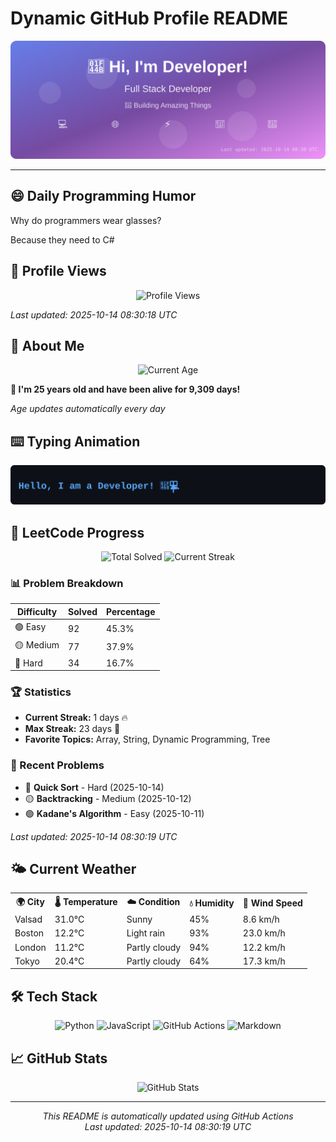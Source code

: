 # Dynamic GitHub Profile README

<!-- HEADER-START -->
<p align="center">
    <img src="./assets/header.svg" alt="Profile Header" />
</p>

---

<!-- HEADER-END -->

<!-- QUOTES-START -->
## 😄 Daily Programming Humor

Why do programmers wear glasses?

Because they need to C#

<!-- QUOTES-END -->

<!-- VISITOR-COUNTER-START -->
## 👀 Profile Views

<p align="center">
    <img src="https://img.shields.io/badge/Profile%20Views-1149-blue?style=for-the-badge&logo=eye&logoColor=white" alt="Profile Views">
</p>

*Last updated: 2025-10-14 08:30:18 UTC*

<!-- VISITOR-COUNTER-END -->

<!-- AGE-START -->
## 🎂 About Me

<p align="center">
    <img src="https://img.shields.io/badge/Age-25%20years%205%20months%2025%20days-brightgreen?style=for-the-badge&logo=calendar&logoColor=white" alt="Current Age">
</p>

**🌟 I'm 25 years old and have been alive for 9,309 days!**

*Age updates automatically every day*

<!-- AGE-END -->

<!-- TYPING-ANIMATION-START -->
## ⌨️ Typing Animation

<p align="center">
    <img src="./assets/typing_animation.svg" alt="Typing Animation" />
</p>

<!-- TYPING-ANIMATION-END -->

<!-- LEETCODE-START -->
## 🧩 LeetCode Progress

<p align="center">
    <img src="https://img.shields.io/badge/Total%20Solved-203-brightgreen?style=for-the-badge&logo=leetcode&logoColor=white" alt="Total Solved">
    <img src="https://img.shields.io/badge/Current%20Streak-1%20days-orange?style=for-the-badge&logo=fire&logoColor=white" alt="Current Streak">
</p>

### 📊 Problem Breakdown

| Difficulty | Solved | Percentage |
|------------|--------|------------|
| 🟢 Easy | 92 | 45.3% |
| 🟡 Medium | 77 | 37.9% |
| 🔴 Hard | 34 | 16.7% |

### 🏆 Statistics
- **Current Streak:** 1 days 🔥
- **Max Streak:** 23 days 🏅
- **Favorite Topics:** Array, String, Dynamic Programming, Tree

### 📝 Recent Problems
- 🔴 **Quick Sort** - Hard (2025-10-14)
- 🟡 **Backtracking** - Medium (2025-10-12)
- 🟢 **Kadane's Algorithm** - Easy (2025-10-11)

*Last updated: 2025-10-14 08:30:19 UTC*

<!-- LEETCODE-END -->

<!-- WEATHER-START -->
## 🌤️ Current Weather

<table>
<tr>
    <th>🌍 City</th>
    <th>🌡️ Temperature</th>
    <th>☁️ Condition</th>
    <th>💧 Humidity</th>
    <th>💨 Wind Speed</th>
</tr>
<tr>
    <td>Valsad</td>
    <td>31.0°C</td>
    <td>Sunny</td>
    <td>45%</td>
    <td>8.6 km/h</td>
</tr>
<tr>
    <td>Boston</td>
    <td>12.2°C</td>
    <td>Light rain</td>
    <td>93%</td>
    <td>23.0 km/h</td>
</tr>
<tr>
    <td>London</td>
    <td>11.2°C</td>
    <td>Partly cloudy</td>
    <td>94%</td>
    <td>12.2 km/h</td>
</tr>
<tr>
    <td>Tokyo</td>
    <td>20.4°C</td>
    <td>Partly cloudy</td>
    <td>64%</td>
    <td>17.3 km/h</td>
</tr>
</table>
<!-- WEATHER-END -->

## 🛠️ Tech Stack

<p align="center">
    <img src="https://img.shields.io/badge/Python-3776AB?style=for-the-badge&logo=python&logoColor=white" alt="Python">
    <img src="https://img.shields.io/badge/JavaScript-F7DF1E?style=for-the-badge&logo=javascript&logoColor=black" alt="JavaScript">
    <img src="https://img.shields.io/badge/GitHub%20Actions-2088FF?style=for-the-badge&logo=github-actions&logoColor=white" alt="GitHub Actions">
    <img src="https://img.shields.io/badge/Markdown-000000?style=for-the-badge&logo=markdown&logoColor=white" alt="Markdown">
</p>

## 📈 GitHub Stats

<p align="center">
    <img src="https://github-readme-stats.vercel.app/api?username=ambicuity&show_icons=true&theme=radical" alt="GitHub Stats">
</p>

---

<p align="center">
    <i>This README is automatically updated using GitHub Actions</i><br>
    <i>Last updated: 2025-10-14 08:30:19 UTC</i>
</p>
